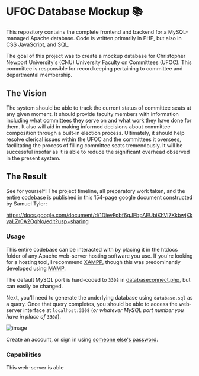 # UFOC Database Mockup 📚

This repository contains the complete frontend and backend for a MySQL-managed Apache database. Code is written primarily in PHP, but also in CSS JavaScript, and SQL.

The goal of this project was to create a mockup database for Christopher Newport University's (CNU) University Faculty on Committees (UFOC). This committee is responsible for recordkeeping pertaining to committee and departmental membership.

## The Vision

The system should be able to track the current status of committee seats at any given moment. It should provide faculty members with information including what committees they serve on and what work they have done for them. It also will aid in making informed decisions about committee composition through a built-in election process. Ultimately, it should help resolve clerical issues within the UFOC and the committees it oversees, facilitating the process of filling committee seats tremendously. It will be successful insofar as it is able to reduce the significant overhead observed in the present system.

## The Result

See for yourself! The project timeline, all preparatory work taken, and the entire codebase is published in this 154-page google document constructed by Samuel Tyler:

https://docs.google.com/document/d/1DjevFpbf6gJFbpAEUbiKhVj7KkbwjKkyaLZr0A2OqNo/edit?usp=sharing

### Usage

This entire codebase can be interacted with by placing it in the htdocs folder of any Apache web-server hosting software you use. If you're looking for a hosting tool, I recommend <a href="https://www.apachefriends.org/">XAMPP</a>, though this was predominantly developed using <a href="https://www.mamp.info/">MAMP</a>.

The default MySQL port is hard-coded to `3308` in <a href=https://github.com/cpsc351-group1/majorsystem/blob/main/databaseconnect.php#L5>databaseconnect.php</a>, but can easily be changed.

Next, you'll need to generate the underlying database using `database.sql` as a query. Once that query completes, you should be able to access the web-server interface at `localhost:3308` (*or whatever MySQL port number you have in place of `3308`*).

![image](https://user-images.githubusercontent.com/9289863/230565079-f545bef5-8b71-40d3-8210-9ebeb6a63fdc.png)

Create an account, or sign in using <a href="https://github.com/cpsc351-group1/majorsystem/blob/main/database.sql#L192-L223">someone else's password</a>.

### Capabilities

This web-server is able 
